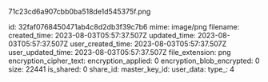 71c23cd6a907cbb0ba518de1d545375f.png

id: 32faf0768450471ab4c8d2db3f39c7b6
mime: image/png
filename: 
created_time: 2023-08-03T05:57:37.507Z
updated_time: 2023-08-03T05:57:37.507Z
user_created_time: 2023-08-03T05:57:37.507Z
user_updated_time: 2023-08-03T05:57:37.507Z
file_extension: png
encryption_cipher_text: 
encryption_applied: 0
encryption_blob_encrypted: 0
size: 22441
is_shared: 0
share_id: 
master_key_id: 
user_data: 
type_: 4
